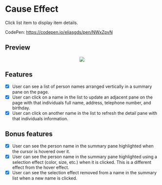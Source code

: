 # Cause Effect

Click list item to display item details.

CodePen: https://codepen.io/eliasgds/pen/NWxZpvN

## Preview

<p align="center">
 <img src="https://user-images.githubusercontent.com/67754744/88863604-9ec46180-d1d9-11ea-9bd0-0fad2297c47e.gif">
</p>

## Features

- [x] User can see a list of person names arranged vertically in a summary pane on the page.
- [x] User can click on a name in the list to update an adjacent pane on the page with that individuals full name, address, telephone number, and birthday.
- [x] User can click on another name in the list to refresh the detail pane with that individuals information.

## Bonus features

 - [x] User can see the person name in the summary pane highlighted when the cursor is hovered over it.
 - [x] User can see the person name in the summary pane highlighted using a selection effect (color, size, etc.) when it is clicked. This is a different effect from the hover effect.
 - [x] User can see the selection effect removed from a name in the summary list when a new name is clicked.
